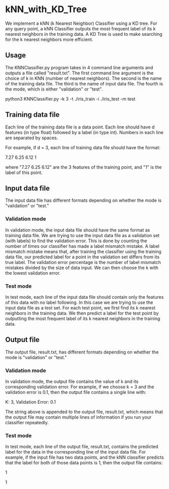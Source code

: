 # kNN_with_KD_Tree

We implement a kNN (k Nearest Neighbor) Classifier using a KD tree. For any query point, a kNN Classifier outputs the most 
frequent label of its k nearest neighbors in the training data. A KD Tree is used to make searching for the k nearest 
neighbors more efficient.  

## Usage 
The KNNClassifier.py program takes in 4 command line arguments and outputs a file called "result.txt". The first 
command line argument is the choice of k in KNN (number of nearest neighbors). The second is the name of the training 
data file. The third is the name of input data file. The fourth is the mode, which is either "validation" or "test".

python3 KNNClassifier.py -k 3 -t ./iris_train -i ./iris_test -m test

## Training data file

Each line of the training data file is a data point. Each line should have d features (in type float) followed by a 
label (in type int). Numbers in each line are separated by spaces.

For example, if d = 3, each line of training data file should have the format:

7.27 6.25 6.12 1

where "7.27 6.25 6.12" are the 3 features of the training point, and "1" is the label of this point.

## Input data file

The input data file has different formats depending on whether the mode is "validation" or "test."

### Validation mode

In validation mode, the input data file should have the same format as training data file. We are trying to use the input 
data file as a validation set (with labels) to find the validation error. This is done by counting the number of times 
our classifier has made a label mismatch mistake. A label mismatch mistake means that, after training the classifier 
using the training data file, our predicted label for a point in the validation set differs from its true label. The 
validation error percentage is the number of label mismatch mistakes divided by the size of data input. We can then choose 
the k with the lowest validation error.

### Test mode

In test mode, each line of the input data file should contain only the features of this data with no label following. In 
this case we are trying to use the input data file as a test set. For each test point, we first find its k nearest neighbors 
in the training data. We then predict a label for the test point by outputting the most frequent label of its k nearest 
neighbors in the training data.

## Output file

The output file, result.txt, has different formats depending on whether the mode is "validation" or "test."

### Validation mode
In validation mode, the output file contains the value of k and its corresponding validation error. For example, if we 
choose k = 3 and the validation error is 0.1, then the output file contains a single line with:

K: 3, Validation Error: 0.1

The string above is appended to the output file, result.txt, which means that the output file may contain multiple 
lines of information if you run your classifier repeatedly.

### Test mode

In test mode, each line of the output file, result.txt, contains the predicted label for the data in the corresponding 
line of the input data file. For example, if the input file has two data points, and the kNN classifier predicts that the 
label for both of those data points is 1, then the output file contains:

1

1
